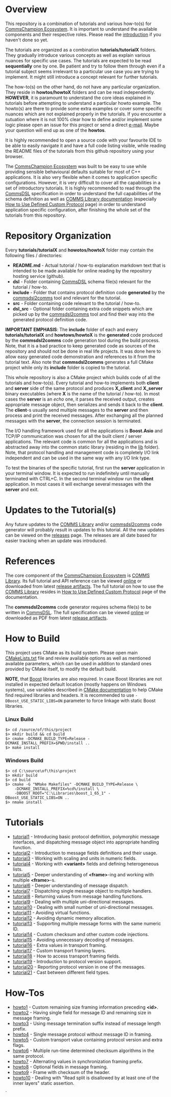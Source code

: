 # Overview
This repository is a combination of tutorials and various how-to(s) for
[CommsChampion Ecosystem](https://commschamp.github.io). It is important to
understand the available components and their respective roles. Please
read the [introduction](https://commschamp.github.io) if you haven't done
so yet.

The tutorials are organized as a combination **tutorials/tutorialX** folders. They 
gradually introduce various concepts as well as explain various nuances for specific
use cases. The tutorials are expected to be read **sequentially**
one by one. Be patient and try to follow them through even if a tutorial subject seems
irrelevant to a particular use case you are trying to implement. It might
still introduce a concept relevant for further tutorials.

The how-to(s) on the other hand, do not have any particular organization. They
reside in **howtos/howtoX** folders and can be read independently. **HOWEVER**, it is
paramount to understand the core ideas explained in tutorials before attempting
to understand a particular howto example. The howto(s) are
there to provide some extra examples or cover some specific nuances which are
not explained properly in the tutorials. If you encounter a sutuation where it is 
not 100% clear how to define and/or implement some logic please open an issue for this 
project or send a direct [e-mail](https://commschamp.github.io/contact/). 
Maybe your question will end up as one of the **howtos**.

It is highly recommended to open 
a source code with your favourite IDE to be able to easily navigate it and 
have a full code listing visible, while reading the README files of the tutorials from this
github repository using your browser.

The [CommsChampion Ecosystem](https://commschamp.github.io) was built to be easy to use 
while providing sensible behavioural defaults suitable for most of C++ applications. It 
is also very flexible when it comes to application specific configurations. However, it 
is very difficult to cover all the capabilities in a set of introductory tutorials.
It is highly recommended to read through the [CommsDSL](https://commschamp.github.io/commsdsl_spec/)
specification in order to understand the full capabilities of the schema definition
as well as [COMMS Library documentation](https://commschamp.github.io/comms_doc/)
(especially [How to Use Defined Custom Protocol](https://commschamp.github.io/comms_doc/page_use_prot.html)
page) in order to understand application specific configuration, after finishing the whole set
of the tutorials from this repository.

# Repository Organization
Every **tutorials/tutorialX** and **howotos/howtoX** folder may contain the following files / directories:

- **README.md** - Actual tutorial / how-to explanation markdown text that is 
intended to be made available for online reading by the repository hosting service
(github).
- **dsl** - Folder containing [CommsDSL](https://github.com/commschamp/CommsDSL-Specification)
schema file(s) relevant for the tutorial / how-to.
- **include** - Folder that contains protocol definition code 
**generated** by the [commsdsl2comms](https://github.com/commschamp/commsdsl)
tool and relevant for the tutorial.
- **src** - Folder containing code relevant to the tutorial / how-to.
- **dsl_src** - Optional folder containing extra code snippets which are 
picked up by the [commsdsl2comms](https://github.com/commschamp/commsdsl) tool
and find their way into the generated protocol definition code.

**IMPORTANT EMPHASIS**: The **include** folder of each and every **tutorials/tutorialX**
and **howtows/howtoX** is the **generated** code produced by the **commsdsl2comms** code
generation tool during the build process. Note, that it is a bad practice to
keep generated code as sources of the repository and should not be done in 
real life projects. It was done here to allow easy generated code demonstration and
references to it from the tutorial text. Also note that **commsdsl2comms** 
generates a full CMake project while only its **include** folder is copied to
the tutorial.

This whole repository is also a CMake project which builds code of all the 
tutorials and how-to(s). Every tutorial and how-to implements both **client** 
and **server** side of the same protocol and produces **X_client** and **X_server**
binary executables (where **X** is the name of the tutorial / how-to). In most
cases the **server** is an _echo_ one, it parses the received output, creates 
appropriate message object, then serializes and sends it back to the **client**.
The **client**-s usually send multiple messages to the **server** and then 
process and print the received messages. After exchanging all the planned
messages with the **server**, the connection session is terminated.

The I/O handling framework used for all the applications is 
**Boost.Asio** and TCP/IP communication was chosen for all the built client / server
applications. The relevant code is common for all the applications and is abstracted away into the
common static library (residing in the [lib](../../tree/master/lib) folder). Note, that
protocol handling and management code is completely I/O link independent and can
be used in the same way with any I/O link type.

To test the binaries of the specific tutorial, first run the **server** application
in your terminal window. It is expected to run indefinitely until manually terminated
with CTRL+C. In the second terminal window run the **client** application. In most
cases it will exchange several messages with the **server** and exit. 

# Updates to the Tutorial(s)
Any future updates to the [COMMS Library](https://github.com/commschamp/comms) and/or
[commsdsl2comms](https://github.com/commschamp/commsdsl) code generator will probably
result in updates to this tutorial. All the new updates can be viewed on
the [releases](https://github.com/commschamp/cc_tutorial/releases) page. The 
releases are all date based for easier tracking when an update was introduced.

# References
The core component of the [CommsChampion Ecosystem](https://commschamp.github.io) is
[COMMS Library](https://github.com/commschamp/comms). Its full
tutorial and API reference can be viewed [online](https://commschamp.github.io/comms_doc) or
downloaded from latest [release artifacts](https://github.com/commschamp/comms/releases).
The full tutorial on how to use the [COMMS Library](https://github.com/commschamp/comms)
resides in
[How to Use Defined Custom Protocol](https://commschamp.github.io/comms_doc/page_use_prot.html)
page of the documentation.

The **commsdsl2comms** code generator requires schema file(s) to be written in
[CommsDSL](https://github.com/commschamp/CommsDSL-Specification). The full specification
can be viewed [online](https://commschamp.github.io/commsdsl_spec/) or
downloaded as PDF from latest [release artifacts](https://github.com/commschamp/CommsDSL-Specification/releases).

# How to Build
This project uses CMake as its build system. Please open main
[CMakeLists.txt](CMakeLists.txt) file and review available options as well as
mentioned available parameters, which can be used in addition to standard 
ones provided by CMake itself, to modify the default build. 

**NOTE**, that [Boost](https://www.boost.org) libraries are also required.
In case Boost libraries are not installed in expected default location
(mostly happens on Windows systems), use variables described in 
[CMake documentation](https://cmake.org/cmake/help/v3.8/module/FindBoost.html) 
to help CMake find required libraries and headers.
It is recommended to use `-DBoost_USE_STATIC_LIBS=ON` parameter to force
linkage with static Boost libraries.

### Linux Build
```
$> cd /source/of/this/project
$> mkdir build && cd build
$> cmake -DCMAKE_BUILD_TYPE=Release -DCMAKE_INSTALL_PREFIX=$PWD/install ..
$> make install
```
### Windows Build
```
$> cd C:\source\of\this\project
$> mkdir build
$> cd build
$> cmake -G "NMake Makefiles" -DCMAKE_BUILD_TYPE=Release \ 
    -DCMAKE_INSTALL_PREFIX=%cd%/install \
    -DBOOST_ROOT="C:\Libraries\boost_1_65_1" -DBoost_USE_STATIC_LIBS=ON ..
$> nmake install
```

# Tutorials

- [tutorial1](../../tree/master/tutorials/tutorial1) - Introducing basic protocol definition, polymorphic message 
  interfaces, and dispatching message object into appropriate handling function.
- [tutorial2](../../tree/master/tutorials/tutorial2) - Introduction to message fields definitions and their usage.
- [tutorial3](../../tree/master/tutorials/tutorial3) - Working with scaling and units in numeric fields.
- [tutorial4](../../tree/master/tutorials/tutorial4) - Working with **&lt;variant&gt;** fields and defining heterogeneous
  lists.
- [tutorial5](../../tree/master/tutorials/tutorial5) - Deeper understanding of **&lt;frame&gt;**-ing and working 
  with multiple **&lt;frame&gt;**-s.
- [tutorial6](../../tree/master/tutorials/tutorial6) - Deeper understanding of message dispatch.
- [tutorial7](../../tree/master/tutorials/tutorial7) - Dispatching single message object to multiple handlers.
- [tutorial8](../../tree/master/tutorials/tutorial8) - Returning values from message handling functions.
- [tutorial9](../../tree/master/tutorials/tutorial9) - Dealing with multiple uni-directional messages.
- [tutorial10](../../tree/master/tutorials/tutorial10) - Dealing with small number of uni-directional messages.
- [tutorial11](../../tree/master/tutorials/tutorial11) - Avoiding virtual functions.
- [tutorial12](../../tree/master/tutorials/tutorial12) - Avoiding dynamic memory allocation.
- [tutorial13](../../tree/master/tutorials/tutorial13) - Supporting multiple message forms with the same numeric ID.
- [tutorial14](../../tree/master/tutorials/tutorial14) - Custom checksum and other custom code injections.
- [tutorial15](../../tree/master/tutorials/tutorial15) - Avoiding unnecessary decoding of messages.
- [tutorial16](../../tree/master/tutorials/tutorial16) - Extra values in transport framing.
- [tutorial17](../../tree/master/tutorials/tutorial17) - Custom transport framing layers.
- [tutorial18](../../tree/master/tutorials/tutorial18) - How to access transport framing fields.
- [tutorial19](../../tree/master/tutorials/tutorial19) - Introduction to protocol version support.
- [tutorial20](../../tree/master/tutorials/tutorial20) - Reporting protocol version in one of the messages.
- [tutorial21](../../tree/master/tutorials/tutorial21) - Cast between different field types.


# How-Tos
- [howto1](../../tree/master/howtos/howto1) - Custom remaining size framing information preceding **&lt;id&gt;**.
- [howto2](../../tree/master/howtos/howto2) - Having single field for message ID and remaining size in message framing.
- [howto3](../../tree/master/howtos/howto3) - Using message termination suffix instead of message length prefix.
- [howto4](../../tree/master/howtos/howto4) - Single message protocol without message ID in framing.
- [howto5](../../tree/master/howtos/howto5) - Custom transport value containing protocol version and extra flags.
- [howto6](../../tree/master/howtos/howto6) - Multiple run-time determined checksum algorithms in the same protocol.
- [howto7](../../tree/master/howtos/howto7) - Alternating values in synchronization framing prefix.
- [howto8](../../tree/master/howtos/howto8) - Optional fields in message framing.
- [howto9](../../tree/master/howtos/howto9) - Frame with checksum of the header.
- [howto10](../../tree/master/howtos/howto10) - Dealing with "Read split is disallowed by at least one of the inner layers" static assertion.

`
